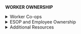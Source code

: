 **WORKER OWNERSHIP**

<details markdown="1">
<summary>Worker Co-ops</summary>

# **Worker Co-ops**
**Co-ops are more productive, robust, resistant to price shocks, and increase worker pay and engagement (as opposed to a firm organized by a traditional employer-employee framework). Check out [this resource](https://docs.google.com/document/d/1NGbV3GAIxjQBOGetJFuWghhDLg5HurS-hN7kxibFDU4/edit) too for more information.**

- [Doucouliagos 95](https://library.uniteddiversity.coop/Cooperatives/Worker_Participation_and_Productivity-Meta_Analysis.pdf)
  - **Meta-analysis** of 43 studies comparing various forms of worker participation in business
  - Found that “profit sharing, **worker ownership**, and **worker participation in decision making** are all **positively associated with productivity**”
    - These observed correlations are stronger in worker-managed firms than in traditional capitalist firms
  - Bit outdated as it’s from 1995 and only shows correlation, but still useful

- [O’Boyle et al. 16](https://www.researchgate.net/publication/304459942_Employee_ownership_and_firm_performance_a_meta-analysis_Employee_ownership_a_meta-analysis)
  - **Meta-analysis** of 102 samples representing **56,984 firms**
  - Finds that **employee ownership of businesses** has a **statistically significant but small impact** on business performance
  - “*We do find that the effect of employee ownership on performance has increased in studies over time and that studies with samples from outside the USA report stronger effects than those within.*”

- [Pérotin 12](https://www.researchgate.net/publication/285356456_The_performance_of_worker_cooperatives)
  - The study found **increased productivity** in the case of:
    - Increased **profit sharing** *(note: this may also involve reverse causality, although data on ESOPs seems to thoroughly verify this anyway)*
    - A higher proportion of **employees becoming cooperative member**, thus increasing participation in decision-making (in France and Italy)
    - A greater proportion of **workers on the board** (in the UK)

- [Williams 07](https://library.uniteddiversity.coop/Cooperatives/The_Cooperative_Movement.pdf)
  - After 1 year, 50-60% of corporations fail while **only 10%** of cooperatives do
  - After 5 years, **90% of Co-Ops** remain open while only 3-5% of standard corporations do

- [Co-op Law](https://www.co-oplaw.org/special-topics/worker-cooperatives-performance-and-success-factors/)
  - Co-ops have been shown multilaterally to be **more resilient** and **less likely to fail** than traditionally-operated businesses
  - Coops also face **unique barriers to entry** which might be mitigated through the **transformation of existing enterprises** into worker’s coops.

- [Burdín & Dean  09](https://www.sciencedirect.com/science/article/pii/S0147596709000560)
  - Economic analysis of capitalist firms vs worker cooperatives in Uruguay from 1996-2005
  - Coops have a greater correspondence between profit increase and **wage increase**
  - Employment in coops is **more resistant to price shocks**
  - **Employment** has a negative correlation with wages for capitalist firms and a **positive correlation with wages** in worker coops

- [Abell 14](https://democracycollaborative.org/content/worker-cooperatives-pathways-scale)
  - Coops make $652 billion in revenue, hold around $3 trillion in assets, and employ nearly one million people in the U.S., showing that **coops are already successfully contributing to the U.S. economy**
  - Data shows that worker coops:
    - can **increase worker incomes by 70-80%**
    - have **9-19% greater levels of productivity**
    - have 45% lower turnover rates
    - are **30% less likely to fail** in the first few years of operation

- [Sabatini et al. 12](https://www.eeri.eu/documents/wp/EERI_RP_2012_10.pdf)
  - Study based on a 2011 questionnaire in Trento, Italy (where coops make up a substantial portion of businesses)
  - Found that employment in cooperative enterprises **increases trust between workers relative to public and private enterprises**
    - 47.5% increase relative to public enterprises
    - 36.9% increase relative to private enterprises

- [Park 18](https://www.emerald.com/insight/content/doi/10.1108/ER-06-2017-0137/full/html)
  - In conventional firms, there is a **negative relationship between job demands and worker commitment**
  - This negative relationship was **not found in worker co-ops**

- [Erdal 12](https://www.oeockent.org/download/cooperatives/journal-of-cooperative-thought-and-practice-vol1-no1.pdf.pdf)
  - Study of three Italian towns of similar demographics, income, and geography
  - The town with the most worker cooperatives experienced the following:
    - **Better mental and physical health**, as well as longer lives
    - Children were less likely to skip school and skipped school less
    - **Less crime, including less domestic violence** and greater feelings of safety.
    - Higher rates of ‘social participation’ (joining clubs and charities, giving blood, voting)
    - **Perception of a more positive society, more supportive personal networks, and more trust in the government**
  - Note: this study **fails to prove causation**, and only establishes a correlation between coop prevalence and community wellbeing

- [https://core.ac.uk/download/pdf/6294741.pdf](https://core.ac.uk/download/pdf/6294741.pdf)

------------

</details>
<details markdown="1">
<summary>ESOP and Employee Ownership</summary>

# **ESOP and Employee Ownership**
**Increased employee engagement in decision-making at all levels is consistently associated with better performance.**

- [NCEO (National Center for Employee Ownership) 17](https://www.ownershipeconomy.org/wp-content/uploads/2017/05/employee_ownership_and_economic_wellbeing_2017.pdf)
  - Analyzing the effects of employee ownership (typically ESOPs, where workers gain a stake in their company and its stock)
  - Data shows:
    - **33% higher** income from wages (This holds true at all wage levels)
    - **53% longer** median job tenure (5.2 years compared to 3.4 years)
  - Employee owners also have access to an array of benefits at work including:
    - flexible work schedules
    - retirement plans
    - parental leave
    - tuition reimbursement
    - Childcare benefits (23% of employee-owners compared to 5% of non-employee-owners)

- [NCEO Economic Growth Report](https://www.nceo.org/assets/pdf/Economic_Growth_Through_EO.pdf)
  - More data on employee-owner firms
  - Compared to traditional firms, ESOP and companies with employee ownership:
    - Generate **2.5% more new jobs** per year
    - Have a workforce that is **⅓ to ¼ as likely to be laid off**

- [Kruse 02](https://www.researchgate.net/publication/228871769_Research_Evidence_on_the_Prevalence_and_Effects_of_Employee_Ownership)
  - **Analysis of a variety of studies on employee ownership**
  - Productivity **improves by an extra 4-5%** on average in the year an ESOP (employee stock ownership) is adopted, and the higher productivity level is maintained in subsequent years.
    - This one-time jump is more than **twice the average** annual productivity growth of the U.S. economy over the past 20 years.
  - Most studies find **higher organizational commitment** and identification under employee ownership, while studies are mixed between favorable and neutral findings on job satisfaction, motivation, and other behavioral measures.

- [Kruse & Blasi 95](https://www.nber.org/papers/w5277.pdf)
  - **META-ANALYSIS of 52 studies** regarding employee ownership, focusing primarily on employee attitudes/behaviours and productivity/profitability
  - **Finds higher levels of employee commitment** in ESOPS but **mixed results in regards to stuff like satisfaction and motivation**
  - While it’s hard to make out a clear causal relation between **employee ownership and more productivity, the two factors are certainly associated** with each other

------------

</details>
<details markdown="1">
<summary>Additional Resources</summary>

# **Additional Resources**
- [ISR: International Socialist Review](https://isreview.org/issue/93/are-workers-cooperatives-alternative-capitalism)
  - Coops are effective, but cannot in themselves facilitate a transition to socialism
  - Mondragon Cooperative Corporation, the world’s largest coop, has restructured to move its practices more in line with those of a traditional privately-owned corporation of a similar size.

- [Co-operatives UK (video)](https://www.youtube.com/watch?v=90FL_bBE4mw)
  - Cute lil explanation of cooperatives

- [IWDC](https://www.iwdc.coop/why-a-coop/five-types-of-cooperatives-1)
  - Different types of coops - ‘Worker Coop’ is our interest

- [OBOS](https://www.obos.no/dette-er-obos/english)
  - Massive Norwegian cooperative building association - 435,000 members

- [Richard D. Wolff](https://www.rdwolff.com/faq_worker_coops_wdes)
  - Excellent Richard Wolff write-up on worker coops.

- [Truthout: Wolff 14](https://truthout.org/articles/worker-coops-and-left-strategy/)
  - Another Richard Wolff article, discussing social, political and economic barriers to forming workers’ coops.

- [The Nation: Chen 19](https://www.thenation.com/article/worker-cooperatives-economy-business/)
  - Cute think piece on the value of worker coops

- [RMEOC](https://www.rmeoc.org/become-employee-owned/esop-worker-coop-facts/)
  - Unorganized ESOP Factsheet

- [A massive library on literature regarding worker coops](https://institute.coop/resources) 

- [Fat google doc containing a LOT of info on worker coops](https://docs.google.com/document/d/11lFNdg81j1W9I8TTO41sGEa2TsB5y-GoDGD1QK90zVE/edit)

- [https://www.reddit.com/r/VaushV/comments/lxk9b1/destiny_and_shitty_arguments_for_his_ideas_high/](https://www.reddit.com/r/VaushV/comments/lxk9b1/destiny_and_shitty_arguments_for_his_ideas_high/)

- [Cooperative document sheet](https://docs.google.com/document/d/1Wh3eNeTwsjH9NHnC3YZUsraOPeZf-a2HGzOAoYer9Kc/edit) (unorganized and weirdly formatted)

- [ownership structures, evidence for socialism](https://docs.google.com/document/d/19IVZ4uT_SGNL0BBht9N1tD5LeNAgwp1Fa-8Qbn_aS4Y/edit) - compilation of studies in favor of worker coops

- [https://www.co-oplaw.org/special-topics/worker-cooperatives-performance-and-success-factors/#:~:text=15-,Why%20Worker%20Cooperatives%20Are%20So%20Scarce,creation%2C%20not%20to%20their%20survival](https://www.co-oplaw.org/special-topics/worker-cooperatives-performance-and-success-factors/%23:~:text=15-,Why%20Worker%20Cooperatives%20Are%20So%20Scarce,creation,%20not%20to%20their%20survival) talks about barriers to worker coop penetration into the market, mostly summing up these barriers not to coop non-competitiveness but difficulty getting them started

</details>